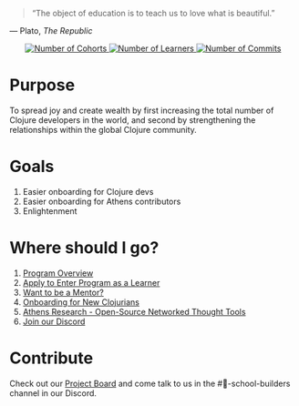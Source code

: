 <!--
TODO: adjust size
<p align="center">
    <img src="doc/Clojure_logo.png" /><br /><br />
</p>
-->

> “The object of education is to teach us to love what is beautiful.”

— Plato, *The Republic*

<p align="center">
  <a href="https://github.com/athensresearch/ClojureFam/blob/master/doc/clojurefam-rosters.md">  
      <img src="https://img.shields.io/badge/cohorts-5-green" alt="Number of Cohorts">
  </a>
  <a href="https://github.com/athensresearch/ClojureFam/blob/master/doc/clojurefam-rosters.md">
      <img src="https://img.shields.io/badge/learners-31-orange" alt="Number of Learners">
  </a>
  <a href="https://github.com/athensresearch/ClojureFam/blob/master/doc/learner-commits.md">
      <img src="https://img.shields.io/badge/commits-3-yellow" alt="Number of Commits">
  </a>

# Purpose
To spread joy and create wealth by first increasing the total number of Clojure developers in the world, and second by strengthening the relationships within the global Clojure community.

# Goals
1. Easier onboarding for Clojure devs
1. Easier onboarding for Athens contributors
1. Enlightenment

# Where should I go?
1. [Program Overview](https://github.com/athensresearch/ClojureFam/blob/master/doc/clojurefam-overview.md)
1. [Apply to Enter Program as a Learner](https://athensresearch.typeform.com/to/zee53K)
1. [Want to be a Mentor?](https://github.com/athensresearch/ClojureFam/blob/master/doc/clojurefam-overview.md#why-contribute-as-a-mentor)
1. [Onboarding for New Clojurians](https://www.notion.so/Onboarding-for-New-Clojurians-b34b38f30902448cae68afffa02425c1)
1. [Athens Research - Open-Source Networked Thought Tools](https://github.com/athensresearch/athens)
1. [Join our Discord](https://discord.gg/RwVjh6u)

# Contribute

Check out our [Project Board](https://github.com/athensresearch/ClojureFam/projects/1) and come talk to us in the #🏫-school-builders channel in our Discord.
